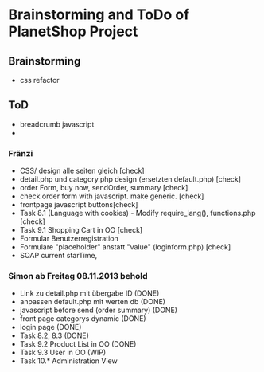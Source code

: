 # Brainstorming and ToDo of PlanetShop Project

## Brainstorming
 
 * css refactor

## ToD

 * breadcrumb javascript
 * 

### Fränzi
 * CSS/ design alle seiten gleich [check]
 * detail.php und category.php design (ersetzten default.php) [check]
 * order Form, buy now, sendOrder, summary [check]
 * check order form with javascript. make generic. [check]
 * frontpage javascript buttons[check]
 * Task 8.1 (Language with cookies) - Modify require_lang(), functions.php [check]
 * Task 9.1 Shopping Cart in OO [check]
 * Formular Benutzerregistration 
 * Formulare "placeholder" anstatt "value" (loginform.php) [check]
 * SOAP current starTime, 


 
### Simon ab Freitag 08.11.2013 behold
 *  Link zu detail.php mit übergabe ID (DONE) 
 *  anpassen default.php mit werten db (DONE)
 *  javascript before send (order summary) (DONE)
 *  front page categorys dynamic (DONE)
 *  login page (DONE)
 *  Task 8.2, 8.3 (DONE)
 *  Task 9.2 Product List in OO (DONE)
 *  Task 9.3 User in OO (WIP)
 *  Task 10.* Administration View

